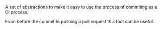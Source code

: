 

A set of abstractions to make it easy to use the process of commiting as a CI process.

From before the commit to pushing a pull request this tool can be useful.